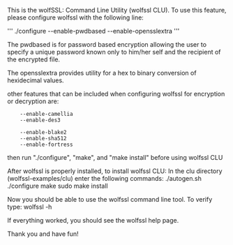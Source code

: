 This is the wolfSSL:  Command Line Utility (wolfssl CLU).
To use this feature, please configure wolfssl with the following line:

'''
./configure --enable-pwdbased --enable-opensslextra
'''

The pwdbased is for password based encryption allowing the user
to specify a unique password known only to him/her self and the
recipient of the encrypted file.

The opensslextra provides utility for a hex to binary conversion of
hexidecimal values.

other features that can be included when configuring wolfssl for
encryption or decryption are:

        --enable-camellia
        --enable-des3

        --enable-blake2
        --enable-sha512
        --enable-fortress

then run "./configure", "make", and "make install" before using wolfssl CLU

After wolfssl is properly installed, to install wolfssl CLU:
In the clu directory (wolfssl-examples/clu) enter the following commands:
    ./autogen.sh
    ./configure
    make
    sudo make install

Now you should be able to use the wolfssl command line tool.  To verify type:
    wolfssl -h

If everything worked, you should see the wolfssl help page.

Thank you and have fun!
